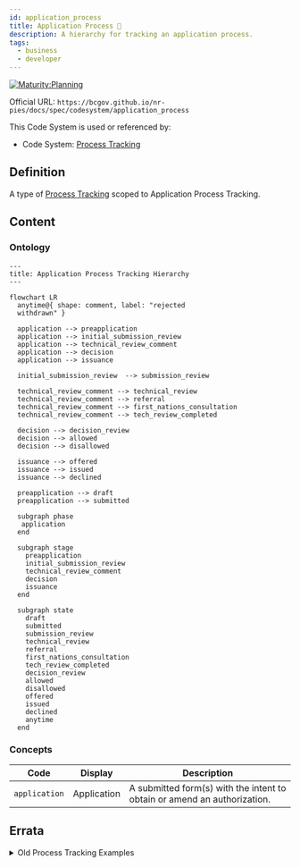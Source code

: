 ```yaml
---
id: application_process
title: Application Process 🚧
description: A hierarchy for tracking an application process.
tags:
  - business
  - developer
---
```


[![Maturity:Planning](https://img.shields.io/badge/Maturity-Planning-orange)](/docs/spec#maturity)

Official URL: `https://bcgov.github.io/nr-pies/docs/spec/codesystem/application_process`

This Code System is used or referenced by:

- Code System: [Process Tracking](/docs/spec/codesystem/process_tracking)

## Definition

A type of [Process Tracking](/docs/spec/codesystem/process_tracking) scoped to Application Process Tracking.

## Content

### Ontology

```mermaid
---
title: Application Process Tracking Hierarchy
---

flowchart LR
  anytime@{ shape: comment, label: "rejected
  withdrawn" }

  application --> preapplication
  application --> initial_submission_review
  application --> technical_review_comment
  application --> decision
  application --> issuance

  initial_submission_review  --> submission_review

  technical_review_comment --> technical_review
  technical_review_comment --> referral
  technical_review_comment --> first_nations_consultation
  technical_review_comment --> tech_review_completed

  decision --> decision_review
  decision --> allowed
  decision --> disallowed

  issuance --> offered
  issuance --> issued
  issuance --> declined

  preapplication --> draft
  preapplication --> submitted

  subgraph phase
   application
  end

  subgraph stage
    preapplication
    initial_submission_review
    technical_review_comment
    decision
    issuance
  end

  subgraph state
    draft
    submitted
    submission_review
    technical_review
    referral
    first_nations_consultation
    tech_review_completed
    decision_review
    allowed
    disallowed
    offered
    issued
    declined
    anytime
  end
```

### Concepts

| Code          | Display     | Description                                                              |
| ------------- | ----------- | ------------------------------------------------------------------------ |
| `application` | Application | A submitted form(s) with the intent to obtain or amend an authorization. |

## Errata

<details>
<summary>Old Process Tracking Examples</summary>

These are old Process Tracking hierarchy concepts. While useful as an orientation guide, they no longer reflect the
latest code words that are used in the specification.

```mermaid
---
title: Process Tracking
---
flowchart LR
  app_type@{ shape: comment, label: "new
  amendment
  transfer
  cancel" }

  application --> screening
  application --> submission
  application --> review
  application --> decision
  application --> effect
  application --> app_type

  submission --> draft
  submission --> submitted
  review --> assessment
  review --> on_hold
  decision --> approved
  decision --> declined
  decision --> cancelled
  decision --> abandoned
  effect --> withdrawn
  effect --> expired

  assessment --> under_review
  assessment --> in_referral
  assessment --> with_client
  on_hold --> deferred
  on_hold --> paused
  approved --> conditional
  approved --> offered
  approved --> issued

  state --> status

  subgraph lifecycle
    application
  end

  subgraph type
    app_type
  end

  subgraph phase
    screening
    submission
    review
    decision
    effect
  end

  subgraph stage
    draft
    submitted
    assessment
    on_hold
    approved
    declined
    cancelled
    abandoned
    withdrawn
    expired
  end

  subgraph state
    under_review
    in_referral
    with_client
    deferred
    paused
    conditional
    offered
    issued
  end
```

```mermaid
---
title: Authorization Process Concept Hierarchy
---
flowchart LR
  auth_type@{ shape: comment, label: "permit
  license
  right
  grant"}

  authorization --> active
  authorization --> inactive
  authorization --> requested
  authorization --> suspended
  authorization --> auth_type

  phase --> status

  subgraph lifecycle
    authorization
  end

  subgraph type
    auth_type
  end

  subgraph phase
    active
    inactive
    requested
    suspended
  end
```

</details>
